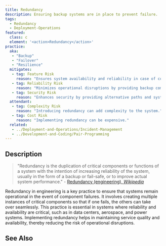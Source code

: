 ```yaml
---
title: Redundancy
description: Ensuring backup systems are in place to prevent failure.
tags: 
  - Redundancy
  - Deployment-Operations
featured: 
  class: c
  element: '<action>Redundancy</action>'
practice:
  aka: 
   - "Backup"
   - "Failover"
   - "Resilience"
  mitigates:
   - tag: Feature Risk
     reason: "Ensures system availability and reliability in case of component failure."
   - tag: Reliability Risk
     reason: "Minimizes operational disruptions by providing backup components."
   - tag: Security Risk
     reason: "Enhances security by providing alternative paths and systems."
  attendant:
   - tag: Complexity Risk
     reason: "Introducing redundancy can add complexity to the system."
   - tag: Cost Risk
     reason: "Implementing redundancy can be expensive."
  related:
   - ../Deployment-and-Operations/Incident-Management
   - ../Development-and-Coding/Pair-Programming
---
```


<PracticeIntro details={frontMatter} /> 

## Description

> "Redundancy is the duplication of critical components or functions of a system with the intention of increasing reliability of the system, usually in the form of a backup or fail-safe, or to improve actual system performance." - [Redundancy (engineering), _Wikipedia_](https://en.wikipedia.org/wiki/Redundancy_(engineering))

Redundancy in engineering is a key practice to ensure that systems remain operational in the event of component failures. It involves creating multiple instances of critical components so that if one fails, the others can take over seamlessly. This practice is essential in systems where reliability and availability are critical, such as in data centers, aerospace, and power systems. Implementing redundancy helps in maintaining service quality and availability, thereby reducing the risk of operational disruptions.

## See Also

<TagList tag="Redundancy" />
